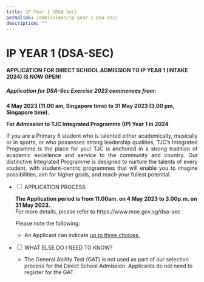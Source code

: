 ```yaml
---
title: IP Year 1 (DSA Sec)
permalink: /admissions/ip-year-1-dsa-sec/
description: ""
---
```

# IP YEAR 1 (DSA-SEC)

#### **APPLICATION FOR DIRECT SCHOOL ADMISSION TO IP YEAR 1 (INTAKE 2024) IS NOW OPEN!**

##### **Application for DSA-Sec Exercise 2023 commences from:**

**4 May 2023 (11.00 am, Singapore time) to&nbsp;31 May 2023 (3.00 pm, Singapore time).**

**For Admission to TJC Integrated Programme (IP) Year 1 in 2024**

<p style="text-align: justify;">If you are a Primary 6 student who is talented either academically, musically or in sports, or who possesses strong leadership qualities, TJC’s Integrated Programme is the place for you! TJC is anchored in a strong tradition of academic excellence and service to the community and country. Our distinctive Integrated Programme is designed to nurture the talents of every student, with student-centric programmes that will enable you to imagine possibilities, aim for higher goals, and reach your fullest potential.</p>

<ul class="jekyllcodex_accordion">
<li>
<input id="accordion1" type="checkbox">
<label for="accordion1">APPLICATION PROCESS</label>
<div>
	<p><b> The Application period is from 11.00am. on 4 May 2023 to 3.00p.m. on 31 May 2023.</b><br>
 For more details, please refer to https://www.moe.gov.sg/dsa-sec
		
Please note the following:
	</p><ul><li> An Applicant can indicate <u>up to three choices.</u></li></ul><p></p>
	</div>
	</li>
	<li>
<input id="accordion2" type="checkbox">
<label for="accordion2">WHAT ELSE DO I NEED TO KNOW?</label>
<div>
	<ul><li>The General Ability Test (GAT) is not used as part of our selection process for the Direct School Admission. Applicants do not need to register for the GAT.</li></ul>
</div></li></ul>
